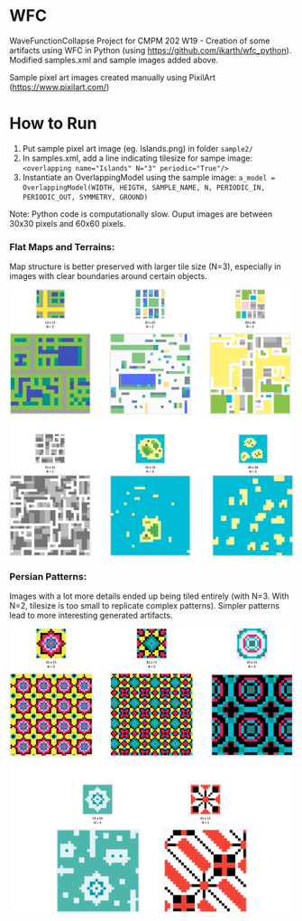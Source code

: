 # WFC
WaveFunctionCollapse Project for CMPM 202 W19 - Creation of some artifacts using WFC in Python (using https://github.com/ikarth/wfc_python). Modified samples.xml and sample images added above.   

Sample pixel art images created manually using PixilArt (https://www.pixilart.com/)

# How to Run  
1. Put sample pixel art image (eg. Islands.png) in folder `sample2/`
2. In samples.xml, add a line indicating tilesize for sampe image: `<overlapping name="Islands" N="3" periodic="True"/>`
3. Instantiate an OverlappingModel using the sample image: `a_model = OverlappingModel(WIDTH, HEIGTH, SAMPLE_NAME, N, PERIODIC_IN, PERIODIC_OUT, SYMMETRY, GROUND)`  

Note: Python code is computationally slow. Ouput images are between 30x30 pixels and 60x60 pixels.  

### Flat Maps and Terrains:  
Map structure is better preserved with larger tile size (N=3), especially in images with clear boundaries around certain objects.  
  
  
![](Maps.png)  
  
  
### Persian Patterns: 
Images with a lot more details ended up being tiled entirely (with N=3. With N=2, tilesize is too small to replicate complex patterns). Simpler patterns lead to more interesting generated artifacts.  
  
  
![](Tiles.png)
